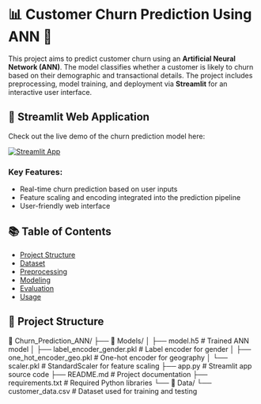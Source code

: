 # 📊 Customer Churn Prediction Using ANN 🤖

This project aims to predict customer churn using an **Artificial Neural Network (ANN)**. The model classifies whether a customer is likely to churn based on their demographic and transactional details. The project includes preprocessing, model training, and deployment via **Streamlit** for an interactive user interface.

## 🚀 Streamlit Web Application

Check out the live demo of the churn prediction model here:

[![Streamlit App](https://static.streamlit.io/badges/streamlit_badge_black_white.svg)](https://github.com/venkatsubash2003/Churn_prediction_Using_ANN)

### Key Features:
- Real-time churn prediction based on user inputs
- Feature scaling and encoding integrated into the prediction pipeline
- User-friendly web interface

## 📚 Table of Contents
- [Project Structure](#-project-structure)
- [Dataset](#-dataset)
- [Preprocessing](#-preprocessing)
- [Modeling](#-modeling)
- [Evaluation](#-evaluation)
- [Usage](#-usage)

## 📂 Project Structure

📂 Churn_Prediction_ANN/
├── 📁 Models/
│   ├── model.h5                    # Trained ANN model
│   ├── label_encoder_gender.pkl     # Label encoder for gender
│   ├── one_hot_encoder_geo.pkl      # One-hot encoder for geography
│   └── scaler.pkl                   # StandardScaler for feature scaling
├── app.py                           # Streamlit app source code
├── README.md                        # Project documentation
├── requirements.txt                 # Required Python libraries
└── 📂 Data/
    └── customer_data.csv            # Dataset used for training and testing


